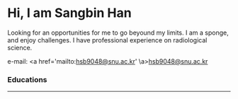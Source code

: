 # Hi, I am Sangbin Han
Looking for an opportunities for me to go beyound my limits. I am a sponge, and enjoy challenges. I have professional experience on radiological science. 

e-mail: <a href='mailto:hsb9048@snu.ac.kr' \a>hsb9048@snu.ac.kr

### Educations
---



